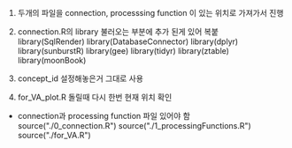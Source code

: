 
1. 두개의 파일을 connection, processsing function 이 있는 위치로 가져가서 진행
2. connection.R의 library 불러오는 부분에 추가 된게 있어 복붙
library(SqlRender)
library(DatabaseConnector)
library(dplyr)
library(sunburstR)
library(gee)
library(tidyr)
library(ztable)
library(moonBook)

3. concept_id 설정해놓은거 그대로 사용

4. for_VA_plot.R 돌릴때 다시 한번 현재 위치 확인
- connection과 processing function 파일 있어야 함 
source("./0_connection.R")
source("./1_processingFunctions.R")
source("./for_VA.R")



